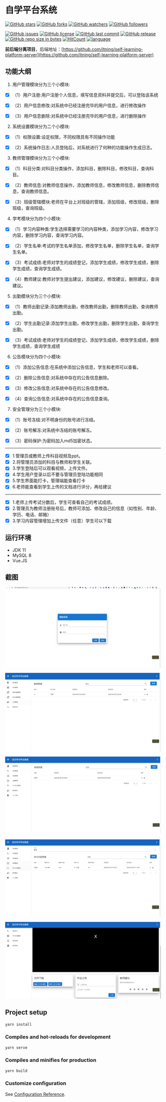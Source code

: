 # 自学平台系统

[![GitHub stars](https://img.shields.io/github/stars/itning/self-learning-platform-client.svg?style=social&label=Stars)](https://github.com/itning/self-learning-platform-client/stargazers)
[![GitHub forks](https://img.shields.io/github/forks/itning/self-learning-platform-client.svg?style=social&label=Fork)](https://github.com/itning/self-learning-platform-client/network/members)
[![GitHub watchers](https://img.shields.io/github/watchers/itning/self-learning-platform-client.svg?style=social&label=Watch)](https://github.com/itning/self-learning-platform-client/watchers)
[![GitHub followers](https://img.shields.io/github/followers/itning.svg?style=social&label=Follow)](https://github.com/itning?tab=followers)

[![GitHub issues](https://img.shields.io/github/issues/itning/self-learning-platform-client.svg)](https://github.com/itning/self-learning-platform-client/issues)
[![GitHub license](https://img.shields.io/github/license/itning/self-learning-platform-client.svg)](https://github.com/itning/self-learning-platform-client/blob/master/LICENSE)
[![GitHub last commit](https://img.shields.io/github/last-commit/itning/self-learning-platform-client.svg)](https://github.com/itning/self-learning-platform-client/commits)
[![GitHub release](https://img.shields.io/github/release/itning/self-learning-platform-client.svg)](https://github.com/itning/self-learning-platform-client/releases)
[![GitHub repo size in bytes](https://img.shields.io/github/repo-size/itning/self-learning-platform-client.svg)](https://github.com/itning/self-learning-platform-client)
[![HitCount](http://hits.dwyl.com/itning/self-learning-platform-client.svg)](http://hits.dwyl.com/itning/self-learning-platform-client)
[![language](https://img.shields.io/badge/language-Vue-green.svg)](https://github.com/itning/self-learning-platform-client)

**前后端分离项目**，后端地址：[https://github.com/itning/self-learning-platform-server](https://github.com/itning/self-learning-platform-server)

## 功能大纲

1. 用户管理模块分为三个小模块:

- [x] （1）用户注册:用户注册个人信息，填写信息资料并提交后，可以登陆该系统

- [x] （2）用户信息修改:对系统中已经注册完毕的用户信息，进行修改操作

- [x] （3）用户信息删除:对系统中已经注册完毕的用户信息，进行删除操作
  

2. 系统设置模块分为二个小模块:

- [x] （1）权限设置:设定权限，不同权限具有不同操作功能

- [x]  （2）系统操作日志:人员登陆后，对系统进行了何种的功能操作生成日志。
3. 教师管理模块分为三个小模块:

- [x] （1）科目分类:对科目分类操作，添加科目，删除科目，修改科目，查询科目。

- [x] （2）教师信息:对教师信息操作，添加教师信息，修改教师信息，删除教师信息，查询教师信息。

- [x]   （3）班级管辖模块:老师在平台上对班级的管辖，添加班级，修改班级，删除班级，查询班级。
4. 学考模块分为四个小模块:

- [x] （1）学习内容种类:学生选择需要学习的内容种类，添加学习内容，修改学习内容，删除学习内容，查询学习内容。

- [x] （2）学生名单:考试的学生名单添加，修改学生名单，删除学生名单，查询学生名单。

- [x] （3）考试成绩:老师对学生的成绩登记，添加学生成绩，修改学生成绩，删除学生成绩，查询学生成绩。

- [x]   （4）教师建议:教师对学生提出建议，添加建议，修改建议，删除建议，查询建议。
5. 出勤模块分为三个小模块:

- [x] （1）教师出勤记录:添加教师出勤，修改教师出勤，删除教师出勤，查询教师出勤。

- [x] （2）学生出勤记录:添加学生出勤，修改学生出勤，删除学生出勤，查询学生出勤。

- [x]   （3）考试成绩:老师对学生的成绩登记，添加学生成绩，修改学生成绩，删除学生成绩，查询学生成绩
6. 公告模块分为四个小模块:

- [x] （1）添加公告信息:在系统中添加公告信息，学生和老师可以查看。

- [x] （2）删除公告信息:对系统中存在的公告信息删除。

- [x] （3）修改公告信息:对系统中存在的公告信息修改。

- [x]  （4）查询公告信息:对系统中存在的公告信息查询。
7. 安全管理分为三个小模块:

- [x] （1）账号冻结:对不明身份的账号进行冻结。

- [x] （2）账号解冻:对系统中冻结的账号解冻。

- [x] （3）密码保护:为密码加入md5加密状态。
---
- [x] 1.管理员或教师上传科目视频及ppt。
- [x] 2.将管理员添加的科目与教师和学生关联。
- [x] 3.学生登陆后可以观看视频，上传文件。
- [x] 4.学生用户登录以后不要与管理员登陆功能相同
- [x] 5.学生界面能打卡，管理端能查看打卡
- [x] 6.老师能查看到学生上传的文档进行评分，再给建议
---
- [x] 1.老师上传考试分数后，学生可查看自己的考试成绩。
- [x] 2.管理员为教师注册账号后，教师可添加、修改自己的信息（如性别、年龄、学历、电话、邮箱）
- [x] 3.学习内容管理增加上传文件（任意）学生可以下载

## 运行环境
- JDK 11
- MySQL 8
- Vue.JS

## 截图

![a](https://raw.githubusercontent.com/itning/self-learning-platform-server/master/pic/a.png)

![b](https://raw.githubusercontent.com/itning/self-learning-platform-server/master/pic/b.png)

![c](https://raw.githubusercontent.com/itning/self-learning-platform-server/master/pic/c.png)

![d](https://raw.githubusercontent.com/itning/self-learning-platform-server/master/pic/d.png)

![e](https://raw.githubusercontent.com/itning/self-learning-platform-server/master/pic/e.png)

## Project setup
```
yarn install
```

### Compiles and hot-reloads for development
```
yarn serve
```

### Compiles and minifies for production
```
yarn build
```

### Customize configuration
See [Configuration Reference](https://cli.vuejs.org/config/).
